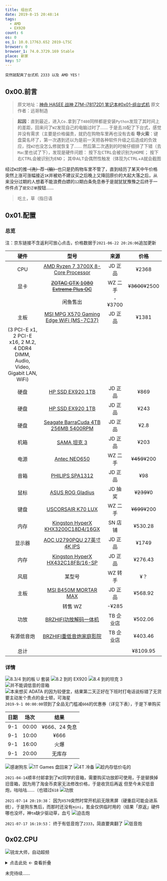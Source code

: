 ```yaml
---
title: 组台式
date: 2019-8-15 20:48:14
tags:
  - AMD
  - EX920
count: 6
os: 0
os_1: 10.0.17763.652 2019-LTSC
browser: 0
browser_1: 74.0.3729.169 Stable
place: 新家
key: 57
---
```

    突然就配爽了台式机 2333 以及 AMD YES！
<!-- more -->
## 0x00.前言
> 原文地址：[神舟 HASEE 战神 Z7M-i78172D1 笔记本#0x01-组台式机](./laptop.html#0x01-组台式机)
  原文作者：远哥制造

> **起因**：直到最近，进入`Co.`拿到了`T480`同样都是安装`Python`发现了其时间上的差距，回来问了`WZ`发现自己的电脑过时了……
于是去`JD`配了下台式，感觉并没有需求（主要是价格偏贵，就扔在购物车里再也没有去看
**导火索**：键盘莫名坏了，第一次遇到还以为是前一天把各种软件升级之后造成的负效应，找`WZ`也没怎么修就恢复了……
然后第二次遇到的时候仔细排了下错（去`Mac`里也试了下），发现是硬件问题：
按下左<kbd>CTRL</kbd>会被识别为<kbd>HOME</kbd>；
按下右<kbd>CTRL</kbd>会被识别为<kbd>END</kbd>；
其中<kbd>ALT</kbd>会偶然性触发（体现为<kbd>CTRL</kbd>+<kbd>A</kbd>就会截图

经过`WZ`的推~~（洗）~~荐~~（脑）~~也只是扔购物车里不管了，直到经历了某天中午价格突然上涨可涨幅接近`1K`并被劝不建议买之后晚上又降回原价的大起大落之后，从来没分过期的人想着不能浪费白嫖的`12`期白条免息券于是就犹犹豫豫之后终于一件件点了`提交订单`按钮……
> 吃土，草（指日语

## 0x01.配置
### 总览
注：京东链接不含返利可放心点击，价格数据于`2021-06-22 20:26:06`追加更新

硬件 | 型号 | 来源 | 价格
:---: | :---: | :---: | :---:
CPU | [AMD Ryzen 7 3700X 8-Core Processor](https://item.jd.com/100006391078.html) | JD 正品 | ¥2368
显卡 | ~~[ZOTAC GTX 1080 Extreme Plus OC](https://www.techpowerup.com/gpu-specs/zotac-gtx-1080-extreme-plus-oc.b4139)~~ | WZ 二手 | ~~¥3600~~¥2500
 | | 闲鱼售出 | -¥3700
主板 | [MSI MPG X570 Gaming Edge WiFi (MS-7C37)](https://item.jd.com/100003809901.html) | JD 正品 | ¥1381
 | (3 PCI-E x1, 2 PCI-E x16, 2 M.2, 4 DDR4 DIMM, Audio, Video, Gigabit LAN, WiFi) | | 
硬盘 | [HP SSD EX920 1TB](https://item.jd.com/6209326.html) | JD 正品 | ¥869
硬盘 | [HP SSD EX920 1TB](https://item.jd.com/6209326.html) | JD 正品 | ¥243
硬盘 | [Seagate BarraCuda 4TB 256MB 5400RPM](https://item.jd.com/4220257.html) | JD 正品 | ¥2.8
机箱 | [SAMA 坦克 3](https://item.jd.com/100003124872.html) | JD 正品 | ¥203
电源 | [Antec NEO650](https://item.jd.com/1039354.html) | WZ 二手 | ~~¥459~~¥200
音箱 | [PHILIPS SPA1312](https://item.jd.com/172149.html) | JD 正品 | ¥98
鼠标 | [ASUS ROG Gladius](https://item.jd.com/12440466577.html) | JD 抽奖 | ~~¥239~~¥0
键盘 | [USCORSAIR K70 LUX](https://item.jd.com/41756364735.html) | WZ 二手 | ~~¥699~~¥200
内存 | [Kingston HyperX KHX3200C18D4/16GX](https://product.suning.com/0070092951/10705205793.html) | SN 店铺 | ¥530.28
显示器 | [AOC U2790PQU 27英寸 4K IPS](https://item.jd.com/100001071956.html) | JD 正品 | ¥1749
内存 | [Kingston HyperX HX432C18FB/16-SP](https://item.jd.com/100005089420.html) | JD 正品 | ¥276.43
风扇 | 某型号 | WZ 转手 | ¥？
主板 | [MSI B450M MORTAR MAX](https://item.jd.com/100007256670.html) | JD 正品 | ¥568.92
 | | 转售 WZ | -¥285
功放 | [BRZHIFI功放解码一体机](https://item.taobao.com/item.htm?id=623298849520) | TB 企业店 | ¥502.06
有源低音炮 | [BRZHIFI重低音炮家庭影院](https://item.taobao.com/item.htm?id=598781070189) | TB 企业店 | ¥403.46
 | | | 
总计 | | | ¥8109.95

### 详情
![8.3/4 到的板 U 套装](https://i1.yuangezhizao.cn/macOS/20210414211309.png!webp)
![8.2 到的 EX920](https://i1.yuangezhizao.cn/macOS/20210414211445.png!webp)
![8.4 到的坦克 3](https://i1.yuangezhizao.cn/macOS/20210414211624.png!webp)
![并不能调低音的音箱](https://i1.yuangezhizao.cn/macOS/20210414211752.png!webp)
![本来想买 ADATA 的因为较便宜，结果第二天正好在下班时打电话说标错了无货要主动发个贵点的金士顿，可海星](https://i1.yuangezhizao.cn/macOS/20210414212039.png!webp)
`2019-9-1 00:00:00`领到了全品无门槛减`666`的优惠券（详见下表），于是下单购买

日期 | 场次 | 结果
:---: | :---: | :---:
9-1 | 00:00 | ¥666、24 免息
9-1 | 10:00 | ¥666 
9-1 | 16:00 | 火爆
9-1 | 20:00 | 无库存

![感谢狗东](https://i1.yuangezhizao.cn/Win-10/20190901232422.png!webp)
![1T Games 盘回来了](https://i1.yuangezhizao.cn/macOS/20210414211034.png!webp)
![4T 冷备](https://i1.yuangezhizao.cn/macOS/20210414210816.png!webp)
![趁内存低价屯的](https://i1.yuangezhizao.cn/macOS/20210414210414.png!webp)

`2021-04-14`顺丰付邮拿到了`WZ`同学的音箱，需要购买功放即可使用，于是替换掉旧音箱，因为用了淘金币卖家无法修改价格，于是收货后再返
但至今未买低音炮，咕咕咕……（也错过`618`
![功放](https://i1.yuangezhizao.cn/macOS/20210622201330.png!webp)

`2021-07-14 20:19:38`：
因为`X570`突然时常开机前无限黑屏（硬重启可能会进系统），于是狗东售后，而那时还没有`mini`，氪金仅供临时用的（结果「原返」硬件哪也没坏，神`tm`缺少驱动草，血亏
![迫击炮](https://i1.yuangezhizao.cn/macOS/20210714201741.png!webp)

`2021-07-17 16:19:53`：
终于有低音炮了`2333`，简直要爽翻了
![低音炮](https://i1.yuangezhizao.cn/macOS/20210808231213.png!webp)

## 0x02.CPU
![锐龙大师，自动超频](https://i1.yuangezhizao.cn/macOS/QQ20210414-212445@2x.png!webp)

<details><summary>点击此处 ← 查看折叠</summary>

超频大法好！`3.99`逼死强逼症，神奇的是这个数字会跳回`4.00`……
> 超频参数：
`CPU Ratio：40.00`
`Override CPU Core Voltage：1.3500V`
`Override CPU NB/Soc Voltage：1.1000V`

![3.99GHz](https://i1.yuangezhizao.cn/Win-10/20190824123130.jpg!webp)
![4.00GHz](https://i1.yuangezhizao.cn/Win-10/20190824123301.jpg!webp)

</details>

未完待续……